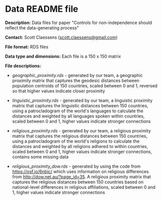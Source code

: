 # Data README file

**Description:** Data files for paper "Controls for non-independence should 
reflect the data-generating process"

**Contact:** Scott Claessens (scott.claessens@gmail.com)

**File format:** RDS files

**Data type and dimensions:** Each file is a 150 x 150 matrix

**File descriptions:**

- *geographic_proximity.rds* - generated by our team, a geographic proximity
matrix that captures the geodesic distances between population centroids of
150 countries, scaled between 0 and 1, reversed so that higher values indicate
closer proximity

- *linguistic_proximity.rds* - generated by our team, a linguistic proximity
matrix that captures the linguistic distances between 150 countries, using
a patrocladogram of the world's languages to calculate the distances and 
weighted by all languages spoken within countries, scaled between 0 and 1,
higher values indicate stronger connections

- *religious_proximity.rds* - generated by our team, a religious proximity
matrix that captures the religious distances between 150 countries, using
a patrocladogram of the world's religions to calculate the distances and 
weighted by all religions adhered to within countries, scaled between 0 and 1,
higher values indicate stronger connections, contains some missing data

- *religious_proximity_dow.rds* - generated by using the code from
https://osf.io/6nbjc/ which uses information on religious differences from
http://dow.net.au/?page_id=35. A religious proximity matrix that captures the
religious distances between 150 countries based on national-level differences 
in religious affiliations, scaled between 0 and 1, higher values indicate 
stronger connections
